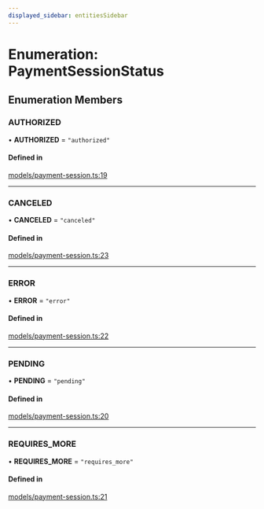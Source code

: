 ```yaml
---
displayed_sidebar: entitiesSidebar
---
```


# Enumeration: PaymentSessionStatus

## Enumeration Members

### AUTHORIZED

• **AUTHORIZED** = ``"authorized"``

#### Defined in

[models/payment-session.ts:19](https://github.com/medusajs/medusa/blob/c4c83c971/packages/medusa/src/models/payment-session.ts#L19)

___

### CANCELED

• **CANCELED** = ``"canceled"``

#### Defined in

[models/payment-session.ts:23](https://github.com/medusajs/medusa/blob/c4c83c971/packages/medusa/src/models/payment-session.ts#L23)

___

### ERROR

• **ERROR** = ``"error"``

#### Defined in

[models/payment-session.ts:22](https://github.com/medusajs/medusa/blob/c4c83c971/packages/medusa/src/models/payment-session.ts#L22)

___

### PENDING

• **PENDING** = ``"pending"``

#### Defined in

[models/payment-session.ts:20](https://github.com/medusajs/medusa/blob/c4c83c971/packages/medusa/src/models/payment-session.ts#L20)

___

### REQUIRES\_MORE

• **REQUIRES\_MORE** = ``"requires_more"``

#### Defined in

[models/payment-session.ts:21](https://github.com/medusajs/medusa/blob/c4c83c971/packages/medusa/src/models/payment-session.ts#L21)
